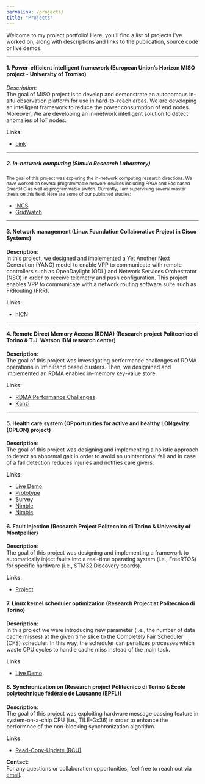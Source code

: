 ```yaml
---
permalink: /projects/
title: "Projects"
---
```

Welcome to my project portfolio! Here, you'll find a list of projects I've worked on, along with descriptions and links to the publication, source code or live demos.

---

#### 1. **Power-efficient intelligent framework (European Union’s Horizon MISO project - University of Tromso)**
*Description*:  
The goal of MISO project is to develop and demonstrate an autonomous in-situ observation platform for use in hard-to-reach areas. We are developing an intelligent framework to reduce the power consumption of end nodes. Moreover, We are developing an in-network intelligent solution to detect anomalies of IoT nodes.


**Links**:  
- [Link](https://miso.nilu.no/)

---

##### 2. **In-network computing (Simula Research Laboratory)**
<small>The goal of this project was exploring the in-network computing research directions. We have worked on several programmable network devices including FPGA and Soc based SmartNIC as well as programmable switch. Currently, I am supervising several master thesis on this field. Here are some of our published studies:</small>
 
- [INCS](https://eng.ox.ac.uk/computing/projects/in-network-ml/incs/)  
- [GridWatch](https://ora.ox.ac.uk/objects/uuid:cae1d460-3da1-4a5e-940e-05eb147a061c/files/svx021g97w)

---

#### 3. **Network management (Linux Foundation Collaborative Project in Cisco Systems)**
**Description**:  
In this project, we designed and implemented a Yet Another Next Generation (YANG) model to enable VPP to communicate with remote controllers such as OpenDaylight (ODL) and Network Services Orchestrator (NSO) in order to receive telemetry and push configuration. This project enables VPP to communicate with a network routing software suite such as FRRouting (FRR).


**Links**:  
- [hICN](https://fd.io/documentation/hicn/)


---

#### 4. **Remote Direct Memory Access (RDMA) (Research project Politecnico di Torino \& T.J. Watson IBM research center)**
**Description**:  
The goal of this project was investigating performance challenges of RDMA operations in InfiniBand based clusters. Then,
we designined and implemented an RDMA enabled in-memory key-value store.
 

**Links**:  
- [RDMA Performance Challenges](https://ieeexplore.ieee.org/document/9119827)  
- [Kanzi](https://dl.acm.org/doi/pdf/10.1145/3007592.3007594)

---

#### 5. **Health care system (OPportunities for active and healthy LONgevity (OPLON) project)**
**Description**:  
The goal of this project was designing and implementing a holistic approach to detect an abnormal gait in order to avoid an unintentional fall and in case of a fall detection reduces injuries and notifies care givers.


**Links**:  
- [Live Demo](https://example.com/project5)  
- [Prototype](https://github.com/username/project5)
- [Survey](https://onlinelibrary.wiley.com/doi/pdf/10.1155/2019/9610567)
- [Nimble](https://www.researchgate.net/profile/Masoud-Hemmatpour/publication/358139568_A_kinematic-based_indoor_fall_surveillance/links/61f26c0d5779d35951da4fa8/A-kinematic-based-indoor-fall-surveillance.pdf)
- [Nimble](https://ieeexplore.ieee.org/stamp/stamp.jsp?arnumber=8029725)

#### 6. **Fault injection (Research Project Politecnico di Torino & University of Montpellier)**
**Description**:  
The goal of this project was designing and implementing a framework to automatically inject faults into a real-time operating system (i.e., FreeRTOS) for specific hardware (i.e., STM32 Discovery boards).


**Links**:  
- [Project]()  


#### 7. **Linux kernel scheduler optimization (Research Project at Politecnico di Torino)**
**Description**:  
In this project we were introducing new parameter (i.e., the number of data cache misses) at the given time slice to the Completely Fair Scheduler (CFS) scheduler. In this way, the scheduler can penalizes processes which waste CPU cycles to handle cache miss instead of the main task.


**Links**:  
- [Live Demo](https://www.researchgate.net/publication/383057404_Change_scheduling_priority_according_to_cache_miss_rate)  


#### 8. **Synchronization on  (Research project Politecnico di Torino & École polytechnique fédérale de Lausanne (EPFL))**
**Description**:  
The goal of this project was exploiting hardware message passing feature in system-on-a-chip CPU (i.e., TILE-Gx36) in order to enhance the performnce of the non-blocking synchronization algorithm.


**Links**:  
- [Read-Copy-Update (RCU)]()  


**Contact**:  
For any questions or collaboration opportunities, feel free to reach out via [email](mailto:mashemat@gmail.com).


